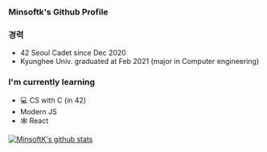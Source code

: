 ### Minsoftk's Github Profile



### 경력
- 42 Seoul Cadet since Dec 2020
- Kyunghee Univ. graduated at Feb 2021 (major in Computer engineering)

### I'm currently learning

- 💻 CS with C (in 42)
- Modern JS
- 🕸 React

[![MinsoftK's github stats](https://github-readme-stats.vercel.app/api?username=minsoftk&count_private=true&show_icons=true&theme=buefy&hide=issues,contribs)](https://github.com/anuraghazra/github-readme-stats)
